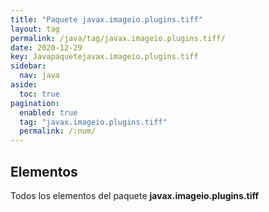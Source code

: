 ```yaml
---
title: "Paquete javax.imageio.plugins.tiff"
layout: tag
permalink: /java/tag/javax.imageio.plugins.tiff/
date: 2020-12-29
key: Javapaquetejavax.imageio.plugins.tiff
sidebar: 
  nav: java
aside: 
  toc: true
pagination: 
  enabled: true
  tag: "javax.imageio.plugins.tiff"
  permalink: /:num/
---
```


<h2>Elementos</h2>
Todos los elementos del paquete <strong>javax.imageio.plugins.tiff</strong>
